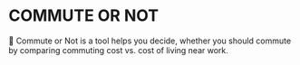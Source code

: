 # COMMUTE OR NOT
🚗 Commute or Not is a tool helps you decide, whether you should commute by comparing commuting cost vs. cost of living near work.
